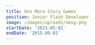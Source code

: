 ```yaml
---
title: One More Story Games
position: Junior Flash Developer
image: /images/uploads/omsg.png
startDate: '2015-05-01'
endDate: '2015-09-01'
---
```


